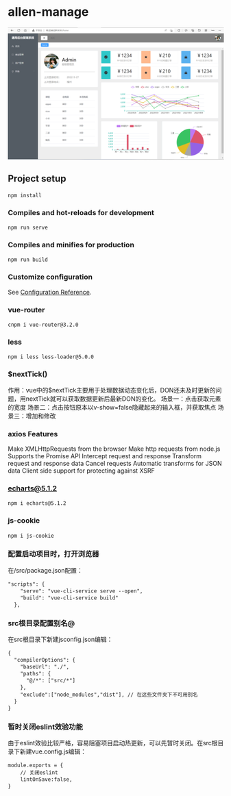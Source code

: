 <!--
 * @Author: Topskys
 * @Date: 2022-09-27 16:06:56
 * @LastEditTime: 2022-10-02 15:47:19
-->
# allen-manage
![Image 后台通用管理系统](https://github.com/Topskys/allen-manage/blob/main/src/assets/images/R%60UVF_B6T%5DL~Q3%25%5DN43BLRB.png)

## Project setup
```
npm install
```

### Compiles and hot-reloads for development
```
npm run serve
```

### Compiles and minifies for production
```
npm run build
```

### Customize configuration
See [Configuration Reference](https://cli.vuejs.org/config/).



### vue-router
```
cnpm i vue-router@3.2.0
```



### less
```
npm i less less-loader@5.0.0
```


### $nextTick()
作用：vue中的$nextTick主要用于处理数据动态变化后，DON还未及时更新的问题，用nextTick就可以获取数据更新后最新DON的变化。
场景一：点击获取元素的宽度
场景二：点击按钮原本以v-show=false隐藏起来的输入框，并获取焦点
场景三：增加和修改


### axios Features
Make XMLHttpRequests from the browser
Make http requests from node.js
Supports the Promise API
Intercept request and response
Transform request and response data
Cancel requests
Automatic transforms for JSON data
Client side support for protecting against XSRF


### echarts@5.1.2
```
npm i echarts@5.1.2
```

### js-cookie
```
npm i js-cookie
```

### 配置启动项目时，打开浏览器
在/src/package.json配置：
```
"scripts": {
    "serve": "vue-cli-service serve --open",
    "build": "vue-cli-service build"
  },
```

### src根目录配置别名@
在src根目录下新建jsconfig.json编辑：
```
{
  "compilerOptions": {
    "baseUrl": "./",
    "paths": {
      "@/*": ["src/*"]
    },
    "exclude":["node_modules","dist"], // 在这些文件夹下不可用别名
  }
}
```


### 暂时关闭eslint效验功能
由于eslint效验比较严格，容易阻塞项目启动热更新，可以先暂时关闭。在src根目录下新建vue.config.js编辑：
```
module.exports = {
    // 关闭eslint
    lintOnSave:false,
}
```
